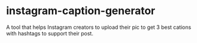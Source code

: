 # instagram-caption-generator
A tool that helps Instagram creators to upload their pic to get 3 best cations with hashtags to support their post.
